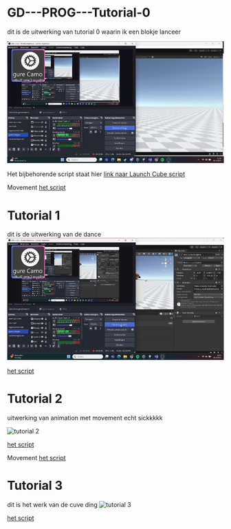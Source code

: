 # GD---PROG---Tutorial-0

dit is de uitwerking van tutorial 0 waarin ik een blokje lanceer

![tutorial 0](img/ezgif.com-video-to-gif-converter.gif)

Het bijbehorende script staat hier [link naar Launch Cube script](/GD%20-%20PROG%20-%20Tutorial/Assets/LaunchCube.cs)

Movement [het script](/GD%20-%20PROG%20-%20Tutorial/Assets/movement.cs)

# Tutorial 1

dit is de uitwerking van de dance
![tutorial 1](img/2025-03-2810-53-49-ezgif.com-video-to-gif-converter2.gif)

[het script](/GD%20-%20PROG%20-%20Tutorial/Assets/dans.cs)

# Tutorial 2 

uitwerking van animation met movement echt sickkkkk

![tutorial 2](img/2025-03-2814-22-15-ezgif.com-video-to-gif-converter%20(1).gif)

[het script](/GD%20-%20PROG%20-%20Tutorial/Assets/animatie.cs)

Movement [het script](/GD%20-%20PROG%20-%20Tutorial/Assets/movement.cs)

# Tutorial 3

dit is het werk van de cuve ding
![tutorial 3](img/2025-04-1014-0731-ezgif.com-video-to-gif-converter.gif)

[het script](img/2025-04-1014-07-31-ezgif.com-video-to-gif-converter.gif)




